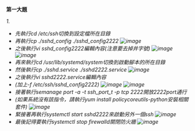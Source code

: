 ﻿﻿<strong>第一大題</strong>

<em>1.<em>
+ 先執行cd /etc/ssh切換到設定檔所在目錄
+ 再執行cp ./sshd_config ./sshd_config2222
![image](https://github.com/j6s94e04/107-1-ntcu-linux/blob/HW-10/ACS107103/centos-2019-01-08-20-29-43.png)
+ 之後執行vi sshd_config2222編輯內容(注意要去掉井字號)
![image](https://github.com/j6s94e04/107-1-ntcu-linux/blob/HW-10/ACS107103/centos-2019-01-08-20-30-57.png)
![image](https://github.com/j6s94e04/107-1-ntcu-linux/blob/HW-10/ACS107103/centos-2019-01-08-20-32-16.png)
+ 再來執行cd /usr/lib/systemd/system切換到啟動腳本的所在目錄
+ 然後執行cp ./sshd.service ./sshd2222.service
![image](https://github.com/j6s94e04/107-1-ntcu-linux/blob/HW-10/ACS107103/centos-2019-01-08-20-36-03.png)
+ 之後執行vi sshd2222.service編輯內容
+ (加上-f /etc/ssh/sshd_config2222)
![image](https://github.com/j6s94e04/107-1-ntcu-linux/blob/HW-10/ACS107103/centos-2019-01-08-20-36-38.png)
![image](https://github.com/j6s94e04/107-1-ntcu-linux/blob/HW-10/ACS107103/centos-2019-01-08-20-42-53.png)
+ 接著執行semanage port -a -t ssh_port_t -p tcp 2222開放2222port通行
+ (如果系統沒有該指令，請執行yum install policycoreutils-python安裝相關套件)
![image](https://github.com/j6s94e04/107-1-ntcu-linux/blob/HW-10/ACS107103/centos-2019-01-08-21-01-28.png)
+ 緊接著再執行systemctl start sshd2222來啟動另外一個ssh
![image](https://github.com/j6s94e04/107-1-ntcu-linux/blob/HW-10/ACS107103/centos-2019-01-08-21-07-23.png)
+ 最後記得要執行systemctl stop firewalld關閉防火牆
![image](https://github.com/j6s94e04/107-1-ntcu-linux/blob/HW-10/ACS107103/centos-2019-01-08-21-17-46.png)

